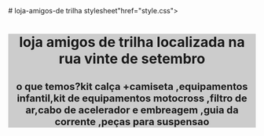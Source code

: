 <!DOCTYPE html>
<html lang="pt-br">
    <head>
       <meta charset="UTF_8">
    # loja-amigos-de trilha
    <link rel=>stylesheet"href="style.css">
</head> 
<body>
   <h1 style="text-align:center;background:#cccccc">

<p>loja amigos de trilha localizada na rua vinte de setembro<strong>
<p style="font-size:20px;"><m nossa missao e:<strong   missao atender o mercado de motociclistas ,peças,acessorios com copetencia equalidade ,tratando seus clientes de uma forma personalizada e completa
p>o que temos?kit calça +camiseta ,equipamentos infantil,kit de equipamentos motocross ,filtro de ar,cabo de acelerador e embreagem 
,guia da corrente ,peças para suspensao
</body>
</html>
